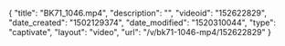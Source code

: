 {
    "title": "BK71_1046.mp4",
    "description": "",
    "videoid": "152622829",
    "date_created": "1502129374",
    "date_modified": "1520310044",
    "type": "captivate",
    "layout": "video",
    "url": "\/v\/bk71-1046-mp4\/152622829"
}